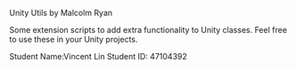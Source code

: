 Unity Utils by Malcolm Ryan

Some extension scripts to add extra functionality to Unity classes. Feel free to use these in your Unity projects.

Student Name:Vincent Lin
Student ID: 47104392